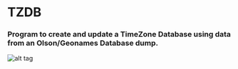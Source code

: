 # TZDB
### Program to create and update a TimeZone Database using data from an Olson/Geonames Database dump.

![alt tag](http://i.imgur.com/XQ5pfVU.png)

